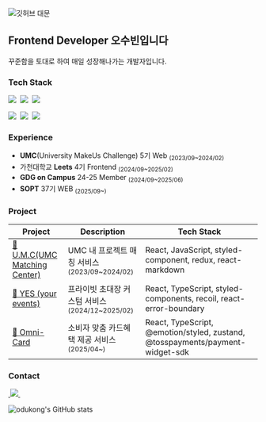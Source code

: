 ![깃허브 대문](https://github.com/user-attachments/assets/5b3f6e75-1703-4fc4-a5a3-880a1ae95aa5)



## Frontend Developer 오수빈입니다
꾸준함을 토대로 하여 매일 성장해나가는 개발자입니다.

### Tech Stack

<img src="https://img.shields.io/badge/react-20232a.svg?style=for-the-badge&logo=react&logoColor=61DAFB" />&nbsp;
<img src="https://img.shields.io/badge/javascript-F7DF1E.svg?style=for-the-badge&logo=javascript&logoColor=20232a" />&nbsp;
<img src="https://img.shields.io/badge/typescript-3178C6.svg?style=for-the-badge&logo=typescript&logoColor=white" />&nbsp;

<img src="https://img.shields.io/badge/emotion-C43BAD.svg?style=for-the-badge" />&nbsp;
<img src="https://img.shields.io/badge/styledcomponents-DB7093.svg?style=for-the-badge&logo=styledcomponents&logoColor=white" />&nbsp;
<img src="https://img.shields.io/badge/tailwindcss-06B6D4.svg?style=for-the-badge&logo=tailwindcss&logoColor=white" />&nbsp;

### Experience
- **UMC**(University MakeUs Challenge) 5기 Web <sub>(2023/09~2024/02)</sub>
- 가천대학교 **Leets** 4기 Frontend <sub>(2024/09~2025/02)</sub>
- **GDG on Campus** 24-25 Member <sub>(2024/09~2025/06)</sub>
- **SOPT** 37기 WEB <sub>(2025/09~)</sub>

### Project
| Project | Description | Tech Stack |
|--------|-------------|------------|
| [🔗 U.M.C(UMC Matching Center)](https://github.com/UMC-Matching-Center/U.M.C_Web) | UMC 내 프로젝트 매칭 서비스 <sub>(2023/09~2024/02)</sub> | React, JavaScript, styled-component, redux, react-markdown |
| [🔗 YES (your events)](https://github.com/Leets-Official/Yes-FE) | 프라이빗 초대장 커스텀 서비스 <sub>(2024/12~2025/02)</sub> |  React, TypeScript, styled-components, recoil, react-error-boundary |
| [🔗 Omni-Card](https://github.com/2025-Gachon-capstone/Omni-FE) | 소비자 맞춤 카드혜택 제공 서비스 <sub>(2025/04~)</sub> | React, TypeScript, @emotion/styled, zustand, @tosspayments/payment-widget-sdk |



### Contact
<a href="ohbin1017@gmail.com">
    &nbsp;<img
      src="https://img.shields.io/badge/ohbin1017@gmail.com-D14836?style=for-the-badge&logo=gmail&logoColor=white"/>&nbsp
</a>
<br/>

![odukong's GitHub stats](https://github-readme-stats.vercel.app/api?username=odukong&show_icons=true&theme=radical) &nbsp;
